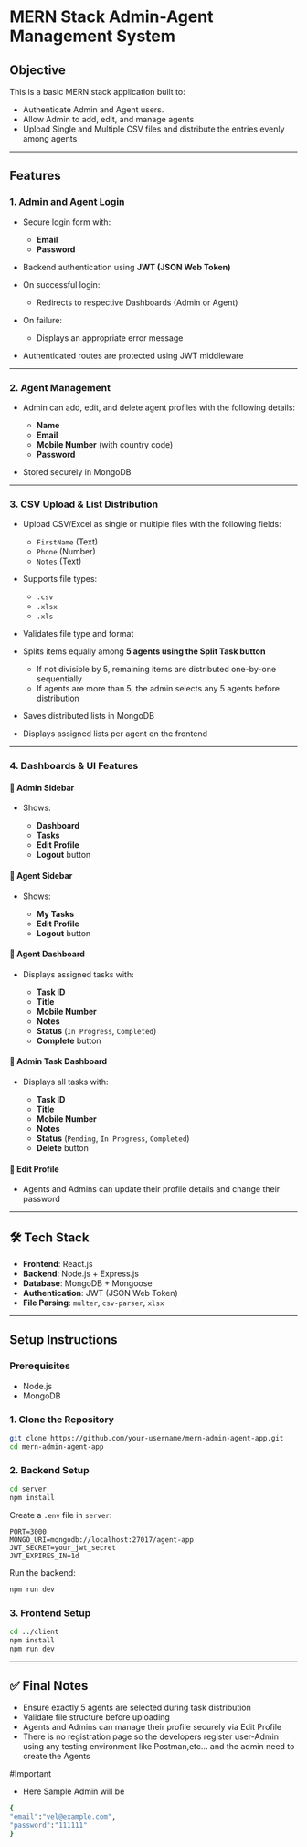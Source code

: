 # MERN Stack Admin-Agent Management System

## Objective

This is a basic MERN stack application built to:

* Authenticate Admin and Agent users.
* Allow Admin to add, edit, and manage agents
* Upload Single and Multiple CSV files and distribute the entries evenly among agents

---

##  Features

### 1. Admin and Agent Login

* Secure login form with:

  * **Email**
  * **Password**
* Backend authentication using **JWT (JSON Web Token)**
* On successful login:

  * Redirects to respective Dashboards (Admin or Agent)
* On failure:

  * Displays an appropriate error message
* Authenticated routes are protected using JWT middleware

---

### 2. Agent Management

* Admin can add, edit, and delete agent profiles with the following details:

  * **Name**
  * **Email**
  * **Mobile Number** (with country code)
  * **Password**
* Stored securely in MongoDB

---

### 3. CSV Upload & List Distribution

* Upload CSV/Excel as single or multiple files with the following fields:

  * `FirstName` (Text)
  * `Phone` (Number)
  * `Notes` (Text)
* Supports file types:

  * `.csv`
  * `.xlsx`
  * `.xls`
* Validates file type and format
* Splits items equally among **5 agents using the Split Task button**

  * If not divisible by 5, remaining items are distributed one-by-one sequentially
  * If agents are more than 5, the admin selects any 5 agents before distribution
* Saves distributed lists in MongoDB
* Displays assigned lists per agent on the frontend

---

### 4. Dashboards & UI Features

#### 🔷 Admin Sidebar

* Shows:

  * **Dashboard**
  * **Tasks**
  * **Edit Profile**
  * **Logout** button

#### 🔷 Agent Sidebar

* Shows:

  * **My Tasks**
  * **Edit Profile**
  * **Logout** button

#### 🔷 Agent Dashboard

* Displays assigned tasks with:

  * **Task ID**
  * **Title**
  * **Mobile Number**
  * **Notes**
  * **Status** (`In Progress`, `Completed`)
  * **Complete** button

#### 🔷 Admin Task Dashboard

* Displays all tasks with:

  * **Task ID**
  * **Title**
  * **Mobile Number**
  * **Notes**
  * **Status** (`Pending`, `In Progress`, `Completed`)
  * **Delete** button

#### 🔷 Edit Profile 

* Agents and Admins can update their profile details and change their password

---

## 🛠️ Tech Stack

* **Frontend**: React.js
* **Backend**: Node.js + Express.js
* **Database**: MongoDB + Mongoose
* **Authentication**: JWT (JSON Web Token)
* **File Parsing**: `multer`, `csv-parser`, `xlsx`

---




## Setup Instructions

### Prerequisites

* Node.js
* MongoDB 

### 1. Clone the Repository

```bash
git clone https://github.com/your-username/mern-admin-agent-app.git
cd mern-admin-agent-app
```

### 2. Backend Setup

```bash
cd server
npm install
```

Create a `.env` file in `server`:

```env
PORT=3000
MONGO_URI=mongodb://localhost:27017/agent-app
JWT_SECRET=your_jwt_secret
JWT_EXPIRES_IN=1d
```

Run the backend:

```bash
npm run dev
```

### 3. Frontend Setup

```bash
cd ../client
npm install
npm run dev
```

---

## ✅ Final Notes

* Ensure exactly 5 agents are selected during task distribution
* Validate file structure before uploading
* Agents and Admins can manage their profile securely via Edit Profile
* There is no registration page so the developers register user-Admin using any testing environment like Postman,etc... and the admin need to create the Agents

 
 #Important
* Here Sample Admin will be
 ```bash
{
 "email":"vel@example.com",
 "password":"111111"
 }

```



